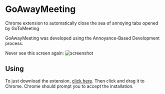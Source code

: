 GoAwayMeeting
=============

Chrome extension to automatically close the sea of annoying tabs opened by GoToMeeting

GoAwayMeeting was developed using the Annoyance-Based Development process.

Never see this screen again: ![screenshot](https://raw.github.com/dgmltn/GoAwayMeeting/master/resources/screen1.png)

Using
-----

To just download the extension, [click here](https://raw.github.com/dgmltn/GoAwayMeeting/blob/master/GoAwayMeeting.crx?raw=true). 
Then click and drag it to Chrome. Chrome should prompt you to accept the installation.
